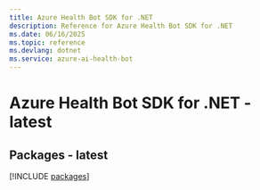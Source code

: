 ```yaml
---
title: Azure Health Bot SDK for .NET
description: Reference for Azure Health Bot SDK for .NET
ms.date: 06/16/2025
ms.topic: reference
ms.devlang: dotnet
ms.service: azure-ai-health-bot
---
```

# Azure Health Bot SDK for .NET - latest
## Packages - latest
[!INCLUDE [packages](health-bot-index.md)]